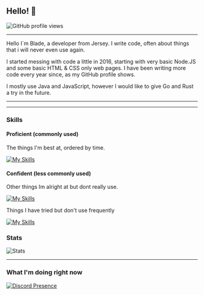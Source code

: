## Hello! 👋

![GitHub profile views](https://komarev.com/ghpvc/?username=HydroYT&color=009999&style=for-the-badge) <!-- *(since 20th October 2020)* -->

<hr>

Hello I`m Blade, a developer from Jersey. I write code, often about things that i will never even use again.

I started messing with code a little in 2016, starting with very basic Node.JS and some basic HTML & CSS only web pages. I have been writing more code every year since, as my GitHub profile shows.

I mostly use Java and JavaScript, however I would like to give Go and Rust a try in the future.

<hr>
<hr>


### Skills

#### Proficient (commonly used)

The things I'm best at, ordered by time.

[![My Skills](https://skillicons.dev/icons?i=linux,html,css,js,github,md,nodejs,discord,bots,cloudflare,git,nginx,vscode,mysql,netlify,java,apple,bash,discord,bots,discordjs,docker,gmail,gradle,grafana,idea,instagram,jenkins,md,mysql,npm,prisma,twitter,ubuntu,vscode,windows)](https://skillicons.dev)

#### Confident (less commonly used)

Other things Im alright at but dont really use.

[![My Skills](https://skillicons.dev/icons?i=androidstudio,prometheus,heroku,regex,maven,mongodb,kotlin,react)](https://skillicons.dev)


  Things I have tried but don't use frequently
  
  [![My Skills](https://skillicons.dev/icons?i=ae,angular,arch,atom,au,aws,azure,babel,blender,bootstrap,c,cs,cpp,clion,cmake,electron,dotnet,firebase,figma,go,ai,kali,neovim,pycharm,py,redhat)](https://skillicons.dev)




### Stats


  
  ![Stats](https://github-readme-stats.vercel.app/api?username=bladejsy&show_icons=true&hide_title=true&bg_color=30,41E296,00C4EE&title_color=fff&text_color=fff)






<hr>

### What I'm doing right now

[![Discord Presence](https://lanyard-profile-readme.vercel.app/api/896130911563833425)](https://discord.com/users/896130911563833425)
